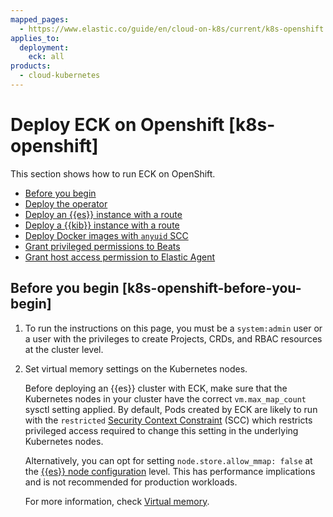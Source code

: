 ```yaml
---
mapped_pages:
  - https://www.elastic.co/guide/en/cloud-on-k8s/current/k8s-openshift.html
applies_to:
  deployment:
    eck: all
products:
  - cloud-kubernetes
---
```


# Deploy ECK on Openshift [k8s-openshift]

This section shows how to run ECK on OpenShift.

* [Before you begin](#k8s-openshift-before-you-begin)
* [Deploy the operator](k8s-openshift-deploy-operator.md)
* [Deploy an {{es}} instance with a route](k8s-openshift-deploy-elasticsearch.md)
* [Deploy a {{kib}} instance with a route](k8s-openshift-deploy-kibana.md)
* [Deploy Docker images with `anyuid` SCC](k8s-openshift-anyuid-workaround.md)
* [Grant privileged permissions to Beats](k8s-openshift-beats.md)
* [Grant host access permission to Elastic Agent](k8s-openshift-agent.md)

## Before you begin [k8s-openshift-before-you-begin] 

1. To run the instructions on this page, you must be a `system:admin` user or a user with the privileges to create Projects, CRDs, and RBAC resources at the cluster level.
2. Set virtual memory settings on the Kubernetes nodes.

    Before deploying an {{es}} cluster with ECK, make sure that the Kubernetes nodes in your cluster have the correct `vm.max_map_count` sysctl setting applied. By default, Pods created by ECK are likely to run with the `restricted` [Security Context Constraint](https://docs.openshift.com/container-platform/4.12/authentication/managing-security-context-constraints.html) (SCC) which restricts privileged access required to change this setting in the underlying Kubernetes nodes.

    Alternatively, you can opt for setting `node.store.allow_mmap: false` at the [{{es}} node configuration](node-configuration.md) level. This has performance implications and is not recommended for production workloads.

    For more information, check [Virtual memory](virtual-memory.md).








